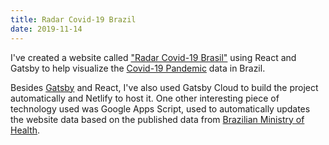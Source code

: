 ```yaml
---
title: Radar Covid-19 Brazil
date: 2019-11-14
---
```


I've created a website called ["Radar Covid-19 Brasil"](https://covid.luiz-guilherme.com/) using
React and Gatsby to help visualize the [Covid-19 Pandemic](https://en.wikipedia.org/wiki/2019%E2%80%9320_coronavirus_pandemic)
data in Brazil.

Besides [Gatsby](https://www.gatsbyjs.org/) and React, I've also used Gatsby Cloud to build the project automatically
and Netlify to host it. One other interesting piece of technology used was Google Apps Script, used to automatically
updates the website data based on the published data from [Brazilian Ministry of Health](https://saude.gov.br/).
